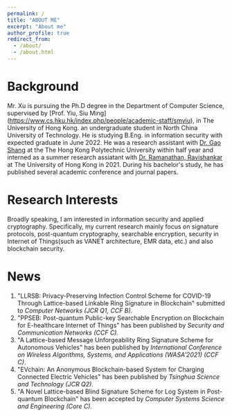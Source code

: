 ```yaml
---
permalink: /
title: "ABOUT ME"
excerpt: "About me"
author_profile: true
redirect_from: 
  - /about/
  - /about.html
--- 
```



Background
======
Mr. Xu is pursuing the Ph.D degree in the Department of Computer Science, supervised by [Prof. Yiu, Siu Ming] (https://www.cs.hku.hk/index.php/people/academic-staff/smyiu), in The University of Hong Kong. an undergraduate student in North China University of Technology. He is studying B.Eng. in information security with expected graduate in June 2022. He was a research assistant with [Dr. Gao Shang](https://goldsainteagle.github.io/shanggao.github.io/) at the The Hong Kong Polytechnic University within half year and interned as a summer research assiatant with [Dr. Ramanathan, Ravishankar](https://www.cs.hku.hk/index.php/people/academic-staff/ravi) at The University of Hong Kong in 2021. During his bachelor's study, he has published several academic conference and journal papers.

Research Interests
======
Broadly speaking, I am interested in information security and applied cryptography. Specifically, my current research mainly focus on signature protocols, post-quantum cryptography, searchable encryption, security in Internet of Things(such as VANET architecture, EMR data, etc.) and also blockchain security.

News
======
1. "LLRSB: Privacy-Preserving Infection Control Scheme for COVID-19 Through Lattice-based Linkable Ring Signature in Blockchain" submitted to *Computer Networks* *(JCR Q1, CCF B).*
2. "PPSEB: Post-quantum Public-key Searchable Encryption on Blockchain for E-healthcare Internet of Things" has been published by *Security and Communication Networks* *(CCF C).*
3. "A Lattice-based Message Unforgeability Ring Signature Scheme for Autonomous Vehicles" has been published by *International Conference on Wireless Algorithms, Systems, and Applications (WASA'2021) (CCF C)*.
4. "EVchain: An Anonymous Blockchain-based System for Charging Connected Electric Vehicles" has been published by *Tsinghua Science and Technology (JCR Q2).*
5. "A Novel Lattice-based Blind Signature Scheme for Log System in Post-quantum Blockchain" has been accepted by *Computer Systems Science and Engineering (Core C).*

















